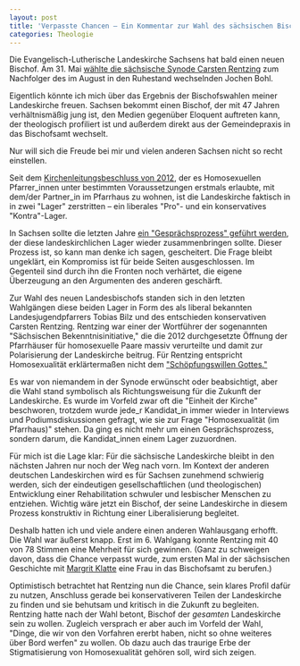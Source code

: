 ```yaml
---
layout: post
title: 'Verpasste Chancen – Ein Kommentar zur Wahl des sächsischen Bischofs'
categories: Theologie
---
```


Die Evangelisch-Lutherische Landeskirche Sachsens hat bald einen neuen Bischof. Am 31. Mai [wählte die sächsische Synode Carsten Rentzing](http://www.evlks.de/aktuelles/themen/14895_26839.html) zum Nachfolger des im August in den Ruhestand wechselnden Jochen Bohl.

Eigentlich könnte ich mich über das Ergebnis der Bischofswahlen meiner Landeskirche freuen. Sachsen bekommt einen Bischof, der mit 47 Jahren verhältnismäßig jung ist, den Medien gegenüber Eloquent auftreten kann, der theologisch profiliert ist und außerdem direkt aus der Gemeindepraxis in das Bischofsamt wechselt. 

Nur will sich die Freude bei mir und vielen anderen Sachsen nicht so recht einstellen.

Seit dem [Kirchenleitungsbeschluss von 2012](http://www.evlks.de/doc/Beschluss_KL_2012-01-21.pdf), der es Homosexuellen Pfarrer_innen unter bestimmten Voraussetzungen erstmals erlaubte, mit dem/der Partner_in im Pfarrhaus zu wohnen, ist die Landeskirche faktisch in in zwei "Lager" zerstritten – ein liberales "Pro"- und ein konservatives "Kontra"-Lager.

In Sachsen sollte die letzten Jahre [ein "Gesprächsprozess" geführt werden](https://www.sonntag-sachsen.de/2015/16/gespraech-ohne-prozess), der diese landeskirchlichen Lager wieder zusammenbringen sollte. Dieser Prozess ist, so kann man denke ich sagen, gescheitert. Die Frage bleibt ungeklärt, ein Kompromiss ist für beide Seiten ausgeschlossen. Im Gegenteil sind durch ihn die Fronten noch verhärtet, die eigene Überzeugung an den Argumenten des anderen geschärft.

Zur Wahl des neuen Landesbischofs standen sich in den letzten Wahlgängen diese beiden Lager in Form des als liberal bekannten Landesjugendpfarrers Tobias Bilz und des entschieden konservativen Carsten Rentzing. Rentzing war einer der Wortführer der sogenannten "Sächsischen Bekenntnisinitiative," die die 2012 durchgesetzte Öffnung der Pfarrhäuser für homosexuelle Paare massiv verurteilte und damit zur Polarisierung der Landeskirche beitrug. Für Rentzing entspricht Homosexualität erklärtermaßen nicht dem ["Schöpfungswillen Gottes."](http://www.mdr.de/sachsen/carsten-rentzing102.html)

Es war von niemandem in der Synode erwünscht oder beabsichtigt, aber die Wahl stand symbolisch als Richtungsweisung für die Zukunft der Landeskirche. Es wurde im Vorfeld zwar oft die "Einheit der Kirche" beschworen, trotzdem wurde jede_r Kandidat_in immer wieder in Interviews und Podiumsdiskussionen gefragt, wie sie zur Frage "Homosexualität (im Pfarrhaus)" stehen. Da ging es nicht mehr um einen Gesprächsprozess, sondern darum, die Kandidat_innen einem Lager zuzuordnen.

Für mich ist die Lage klar: Für die sächsische Landeskirche bleibt in den nächsten Jahren nur noch der Weg nach vorn. Im Kontext der anderen deutschen Landeskirchen wird es für Sachsen zunehmend schwierig werden, sich der eindeutigen gesellschaftlichen (und theologischen) Entwicklung einer Rehabilitation schwuler und lesbischer Menschen zu entziehen.  Wichtig wäre jetzt ein Bischof, der seine Landeskirche in diesem Prozess konstruktiv in Richtung einer Liberalisierung begleitet.

Deshalb hatten ich und viele andere einen anderen Wahlausgang erhofft. Die Wahl war äußerst knapp. Erst im 6. Wahlgang konnte Rentzing mit 40 von 78 Stimmen eine Mehrheit für sich gewinnen. (Ganz zu schweigen davon, dass die Chance verpasst wurde, zum ersten Mal in der sächsischen Geschichte mit [Margrit Klatte](http://www.mdr.de/sachsen/margrit-klatte100.html) eine Frau in das Bischofsamt zu berufen.)

Optimistisch betrachtet hat Rentzing nun die Chance, sein klares Profil dafür zu nutzen, Anschluss gerade bei konservativeren Teilen der Landeskirche zu finden und sie behutsam und kritisch in die Zukunft zu begleiten. Rentzing hatte nach der Wahl betont, Bischof der *gesamten* Landeskirche sein zu wollen. Zugleich versprach er aber auch im Vorfeld der Wahl, "Dinge, die wir von den Vorfahren ererbt haben, nicht so ohne weiteres über Bord werfen" zu wollen. Ob dazu auch das traurige Erbe der Stigmatisierung von Homosexualität gehören soll, wird sich zeigen.